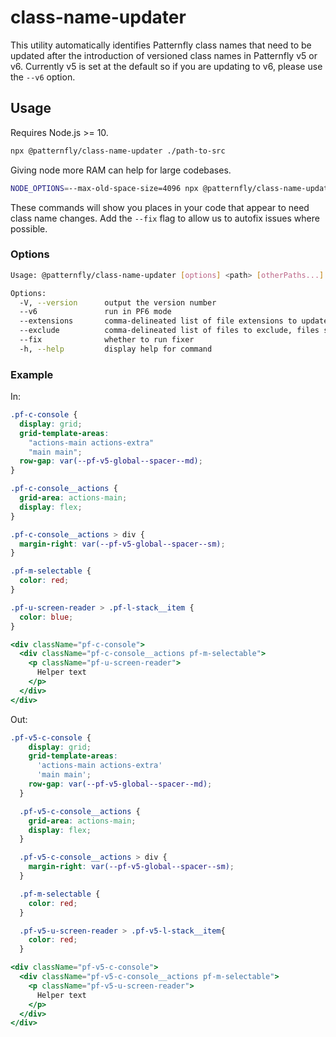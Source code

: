 # class-name-updater

This utility automatically identifies Patternfly class names that need to be updated after the introduction of versioned class names in Patternfly v5 or v6. Currently v5 is set at the default so if you are updating to v6, please use the `--v6` option.

## Usage

Requires Node.js >= 10.

```sh
npx @patternfly/class-name-updater ./path-to-src
```

Giving node more RAM can help for large codebases.

```sh
NODE_OPTIONS=--max-old-space-size=4096 npx @patternfly/class-name-updater ./path-to-src
```

These commands will show you places in your code that appear to need class name changes. Add the `--fix` flag to allow us to autofix issues where possible.

### Options

```sh
Usage: @patternfly/class-name-updater [options] <path> [otherPaths...]

Options:
  -V, --version      output the version number
  --v6               run in PF6 mode
  --extensions       comma-delineated list of file extensions to update, by default includes css, scss, less, ts, tsx, js, jsx and md
  --exclude          comma-delineated list of files to exclude, files should include their path relative to where this utility is being called
  --fix              whether to run fixer
  -h, --help         display help for command
```

### Example

In:

```css
.pf-c-console {
  display: grid;
  grid-template-areas:
    "actions-main actions-extra"
    "main main";
  row-gap: var(--pf-v5-global--spacer--md);
}

.pf-c-console__actions {
  grid-area: actions-main;
  display: flex;
}

.pf-c-console__actions > div {
  margin-right: var(--pf-v5-global--spacer--sm);
}

.pf-m-selectable {
  color: red;
}

.pf-u-screen-reader > .pf-l-stack__item {
  color: blue;
}
```

```jsx
<div className="pf-c-console">
  <div className="pf-c-console__actions pf-m-selectable">
    <p className="pf-u-screen-reader">
      Helper text
    </p>
  </div>
</div>
```

Out:

```css
.pf-v5-c-console {
    display: grid;
    grid-template-areas:
      'actions-main actions-extra'
      'main main';
    row-gap: var(--pf-v5-global--spacer--md);
  }

  .pf-v5-c-console__actions {
    grid-area: actions-main;
    display: flex;
  }

  .pf-v5-c-console__actions > div {
    margin-right: var(--pf-v5-global--spacer--sm);
  }

  .pf-m-selectable {
    color: red;
  }

  .pf-v5-u-screen-reader > .pf-v5-l-stack__item{
    color: red;
  }
```

```jsx
<div className="pf-v5-c-console">
  <div className="pf-v5-c-console__actions pf-m-selectable">
    <p className="pf-v5-u-screen-reader">
      Helper text
    </p>
  </div>
</div>
```
